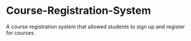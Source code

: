 # Course-Registration-System
A course registration system that allowed students to sign up and register for courses.
